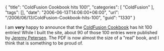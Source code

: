 {
	"title": "ColdFusion Cookbook hits 100!",
	"categories": [
		"ColdFusion"
	],
	"tags": [],
	"date": "2006-06-13T14:06:00+06:00",
	"url": "/2006/06/13/ColdFusion-Cookbook-hits-100",
	"guid": "1330"
}

I am <b>very</b> happy to announce that the <a href="http://www.coldfusioncookbook.com">ColdFusion Cookbook</a> has hit 100 entries! While I built the site, about 90 of those 100 entries were published by <a href="http://www.petersenfam.com/jeremy/">Jeremy Petersen</a>. The PDF is now almost the size of a "real" book, and I think that is something to be proud of.